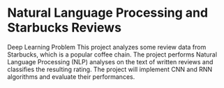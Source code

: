 # Natural Language Processing and Starbucks Reviews

Deep Learning Problem
This project analyzes some review data from Starbucks, which is a popular coffee chain. The project performs Natural Language Processing (NLP) analyses on the text of written reviews and classifies the resulting rating. The project will implement CNN and RNN algorithms and evaluate their performances.

